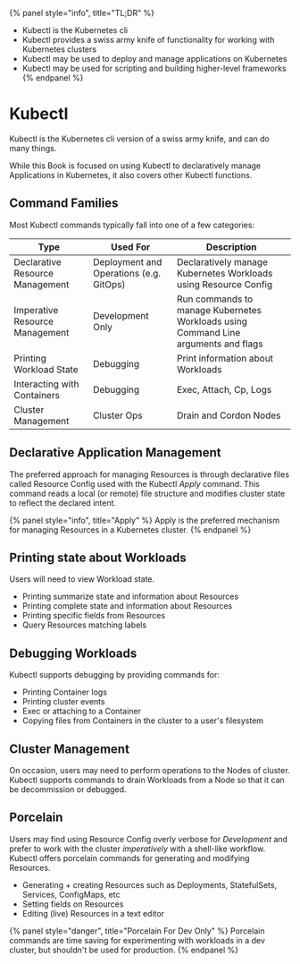{% panel style="info", title="TL;DR" %}
- Kubectl is the Kubernetes cli
- Kubectl provides a swiss army knife of functionality for working with Kubernetes clusters
- Kubectl may be used to deploy and manage applications on Kubernetes
- Kubectl may be used for scripting and building higher-level frameworks
{% endpanel %}

# Kubectl

Kubectl is the Kubernetes cli version of a swiss army knife, and can do many things.

While this Book is focused on using Kubectl to declaratively manage Applications in Kubernetes, it
also covers other Kubectl functions.

## Command Families

Most Kubectl commands typically fall into one of a few categories:

| Type                                   | Used For                   | Description                                        |
|----------------------------------------|----------------------------|----------------------------------------------------|
| Declarative Resource Management        | Deployment and Operations (e.g. GitOps)   | Declaratively manage Kubernetes Workloads using Resource Config     |
| Imperative Resource Management         | Development Only           | Run commands to manage Kubernetes Workloads using Command Line arguments and flags |
| Printing Workload State | Debugging  | Print information about Workloads |
| Interacting with Containers | Debugging  | Exec, Attach, Cp, Logs |
| Cluster Management | Cluster Ops | Drain and Cordon Nodes |

## Declarative Application Management

The preferred approach for managing Resources is through
declarative files called Resource Config used with the Kubectl *Apply* command.
This command reads a local (or remote) file structure and modifies cluster state to
reflect the declared intent.

{% panel style="info", title="Apply" %}
Apply is the preferred mechanism for managing Resources in a Kubernetes cluster.
{% endpanel %}

## Printing state about Workloads

Users will need to view Workload state.

- Printing summarize state and information about Resources
- Printing complete state and information about Resources
- Printing specific fields from Resources
- Query Resources matching labels

## Debugging Workloads

Kubectl supports debugging by providing commands for:

- Printing Container logs
- Printing cluster events
- Exec or attaching to a Container
- Copying files from Containers in the cluster to a user's filesystem

## Cluster Management

On occasion, users may need to perform operations to the Nodes of cluster.  Kubectl supports
commands to drain Workloads from a Node so that it can be decommission or debugged.

## Porcelain

Users may find using Resource Config overly verbose for *Development* and prefer to work with
the cluster *imperatively* with a shell-like workflow.  Kubectl offers porcelain commands for
generating and modifying Resources.

- Generating + creating Resources such as Deployments, StatefulSets, Services, ConfigMaps, etc
- Setting fields on Resources
- Editing (live) Resources in a text editor

{% panel style="danger", title="Porcelain For Dev Only" %}
Porcelain commands are time saving for experimenting with workloads in a dev cluster, but shouldn't
be used for production.
{% endpanel %}
